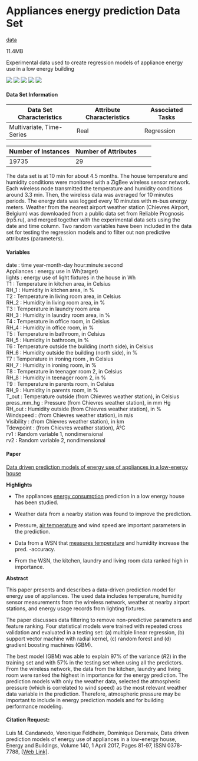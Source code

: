 # Appliances energy prediction Data Set

[data](https://archive.ics.uci.edu/ml/datasets/Appliances+energy+prediction)

11.4MB

Experimental data used to create regression models of appliance energy use in a low energy building

 ![](https://img.shields.io/badge/sector-power-skyblue.svg)   ![](https://img.shields.io/badge/house_environment-gray.svg)  ![](https://img.shields.io/badge/label-yes-blue.svg) ![](https://img.shields.io/badge/time--series-yes-blue.svg)  ![](<https://img.shields.io/badge/experimental+real-green.svg>)

#### Data Set Information
| Data Set Characteristics  | Attribute Characteristics | Associated Tasks |
| ------------------------- | ------------------------- | ---------------- |
| Multivariate, Time-Series | Real                      | Regression       |

| Number of Instances | Number of Attributes |      |      |
| ------------------- | -------------------- | ---- | ---- |
| 19735               | 29                   |      |      |

The data set is at 10 min for about 4.5 months. The house temperature and humidity conditions were monitored with a ZigBee wireless sensor network. Each wireless node transmitted the temperature and humidity conditions around 3.3 min. Then, the wireless data was averaged for 10 minutes periods. The energy data was logged every 10 minutes with m-bus energy meters. Weather from the nearest airport weather station (Chievres Airport, Belgium) was downloaded from a public data set from Reliable Prognosis (rp5.ru), and merged together with the experimental data sets using the date and time column. Two random variables have been included in the data set for testing the regression models and to filter out non predictive attributes (parameters).

#### Variables

date : time year-month-day hour:minute:second  
Appliances : energy use in Wh(target)  
lights : energy use of light fixtures in the house in Wh  
T1 : Temperature in kitchen area, in Celsius  
RH_1 : Humidity in kitchen area, in %  
T2 : Temperature in living room area, in Celsius  
RH_2 : Humidity in living room area, in %  
T3 : Temperature in laundry room area  
RH_3 : Humidity in laundry room area, in %  
T4 : Temperature in office room, in Celsius  
RH_4 : Humidity in office room, in %  
T5 : Temperature in bathroom, in Celsius  
RH_5 : Humidity in bathroom, in %  
T6 : Temperature outside the building (north side), in Celsius  
RH_6 : Humidity outside the building (north side), in %  
T7 : Temperature in ironing room , in Celsius  
RH_7 : Humidity in ironing room, in %  
T8 : Temperature in teenager room 2, in Celsius  
RH_8 : Humidity in teenager room 2, in %  
T9 : Temperature in parents room, in Celsius  
RH_9 : Humidity in parents room, in %  
T_out : Temperature outside (from Chievres weather station), in Celsius  
press_mm_hg : Pressure (from Chievres weather station), in mm Hg  
RH_out : Humidity outside (from Chievres weather station), in %  
Windspeed : (from Chievres weather station), in m/s  
Visibility : (from Chievres weather station), in km  
Tdewpoint : (from Chievres weather station), Â°C  
rv1 : Random variable 1, nondimensional  
rv2 : Random variable 2, nondimensional  

#### Paper

[Data driven prediction models of energy use of appliances in a low-energy house](https://www.sciencedirect.com/science/article/pii/S0378778816308970?via%3Dihub)

**Highlights**

- The appliances [energy consumption](https://www.sciencedirect.com/topics/earth-and-planetary-sciences/energy-consumption) prediction in a low energy house has been studied.

- Weather data from a nearby station was found to improve the prediction.

- Pressure, [air temperature](https://www.sciencedirect.com/topics/engineering/air-temperature) and wind speed are important parameters in the prediction.

- Data from a WSN that [measures temperature](https://www.sciencedirect.com/topics/engineering/measure-temperature) and humidity increase the pred. -accuracy.

- From the WSN, the kitchen, laundry and living room data ranked high in importance.

**Abstract**

This paper presents and describes a data-driven prediction model for energy use of appliances. The used data includes temperature, humidity sensor measurements from the wireless network, weather at nearby airport stations, and energy usage records from lighting fixtures.

The paper discusses data filtering to remove non-predictive parameters and feature ranking. Four statistical models were trained with repeated cross validation and evaluated in a testing set: (a) multiple linear regression, (b) support vector machine with radial kernel, (c) random forest and (d) gradient boosting machines (GBM). 

The best model (GBM) was able to explain 97% of the variance (*R*2) in the training set and with 57% in the testing set when using all the predictors. From the wireless network, the data from the kitchen, laundry and living room were ranked the highest in importance for the energy prediction. The prediction models with only the weather data, selected the atmospheric pressure (which is correlated to wind speed) as the most relevant weather data variable in the prediction. Therefore, atmospheric pressure may be important to include in energy prediction models and for building performance modeling.

#### Citation Request:

Luis M. Candanedo, Veronique Feldheim, Dominique Deramaix, Data driven prediction models of energy use of appliances in a low-energy house, Energy and Buildings, Volume 140, 1 April 2017, Pages 81-97, ISSN 0378-7788, [[Web Link\]](http://dx.doi.org/10.1016/j.enbuild.2017.01.083).

>>>>>>
